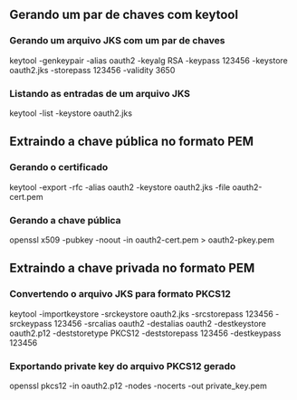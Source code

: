 ## Gerando um par de chaves com keytool

### Gerando um arquivo JKS com um par de chaves
keytool -genkeypair -alias oauth2 -keyalg RSA -keypass 123456 -keystore oauth2.jks -storepass 123456 -validity 3650

### Listando as entradas de um arquivo JKS
keytool -list -keystore oauth2.jks



## Extraindo a chave pública no formato PEM

### Gerando o certificado

keytool -export -rfc -alias oauth2 -keystore oauth2.jks -file oauth2-cert.pem

### Gerando a chave pública

openssl x509 -pubkey -noout -in oauth2-cert.pem > oauth2-pkey.pem



## Extraindo a chave privada no formato PEM

### Convertendo o arquivo JKS para formato PKCS12

keytool -importkeystore -srckeystore oauth2.jks -srcstorepass 123456 -srckeypass 123456 -srcalias oauth2 -destalias oauth2 -destkeystore oauth2.p12 -deststoretype PKCS12 -deststorepass 123456 -destkeypass 123456

### Exportando private key do arquivo PKCS12 gerado

openssl pkcs12 -in oauth2.p12 -nodes -nocerts -out private_key.pem
